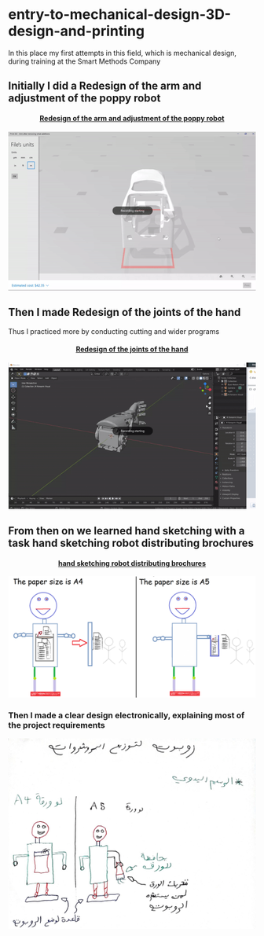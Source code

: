 # entry-to-mechanical-design-3D-design-and-printing
In this place my first attempts in this field, which is mechanical design, during training at the Smart Methods Company

## <div>Initially I did a Redesign of the arm and adjustment of the poppy robot</div>

#### <p align="center"> [Redesign of the arm and adjustment of the poppy robot](https://github.com/MohammadYAmmar/entry-to-mechanical-design-3D-design-and-printing/tree/master/Redesign%20of%20the%20arm%20and%20adjustment%20of%20the%20poppy%20robot)
</p>

![alt text](https://github.com/MohammadYAmmar/entry-to-mechanical-design-3D-design-and-printing/blob/master/Redesign%20of%20the%20arm%20and%20adjustment%20of%20the%20poppy%20robot/Gif%203D%20view%20of%20the%20structure.gif "arm and adjustment")



## <div>Then I made Redesign of the joints of the hand
Thus I practiced more by conducting cutting and wider programs</div>

#### <p align="center"> [Redesign of the joints of the hand](https://github.com/MohammadYAmmar/entry-to-mechanical-design-3D-design-and-printing/tree/master/Redesign%20of%20the%20joints%20of%20the%20hand)
</p>

![alt text](https://github.com/MohammadYAmmar/entry-to-mechanical-design-3D-design-and-printing/blob/master/Redesign%20of%20the%20joints%20of%20the%20hand/GIF%20The%20presentation%20in%20Blender%20and%20the%20need%20for%20him%20to%20save%20in%20one%20file.gif "joints")


## <div>From then on we learned hand sketching with a task hand sketching robot distributing brochures</div>

#### <p align="center"> [hand sketching robot distributing brochures](https://github.com/MohammadYAmmar/entry-to-mechanical-design-3D-design-and-printing/tree/master/hand%20sketching%20robot%20distributing%20brochures)
</p>

![alt text](https://github.com/MohammadYAmmar/entry-to-mechanical-design-3D-design-and-printing/blob/master/hand%20sketching%20robot%20distributing%20brochures/Draw%20brochures%20distributing%20the%20robot%20in%20two%20ways.png "brochures")


### <div>Then I made a clear design electronically, explaining most of the project requirements</div>

![much-a image](https://github.com/MohammadYAmmar/entry-to-mechanical-design-3D-design-and-printing/blob/master/hand%20sketching%20robot%20distributing%20brochures/hand%20sketching%20of%20the%20robot%20distributing%20brochures.jpg) 

